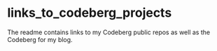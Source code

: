 # links_to_codeberg_projects
The readme contains links to my Codeberg public repos as well as the Codeberg for my blog.
